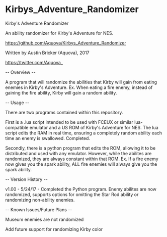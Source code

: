 # Kirbys_Adventure_Randomizer

Kirby's Adventure Randomizer

An ability randomizer for Kirby's Adventure for NES.

https://github.com/Aquova/Kirbys_Adventure_Randomizer

Written by Austin Bricker (Aquova), 2017

https://twitter.com/Aquova_


-- Overview --

A program that will randomize the abilities that Kirby will gain from eating enemies in Kirby's Adventure.
Ex. When eating a fire enemy, instead of gaining the fire ability, Kirby will gain a random ability.

-- Usage --

There are two programs contained within this repository.

First is a .lua script intended to be used with FCEUX or similar lua-compatible emulator and a US ROM of Kirby's Adventure for NES.
The lua script edits the RAM in real time, ensuring a completely random ability each time an enemy is swallowed. Completed.

Secondly, there is a python program that edits the ROM, allowing it to be distributed and used with any emulator.
However, while the abilites are randomized, they are always constant within that ROM.
Ex. If a fire enemy now gives you the spark ability, ALL fire enemies will always give you the spark ability.

-- Version History --

v1.00 - 5/24/17 - Completed the Python program. Enemy abilites are now randomized, supports options for omitting the Star Rod ability or randomizing non-ability enemies.

-- Known Issues/Future Plans --

Museum enemies are not randomized

Add future support for randomizing Kirby color
